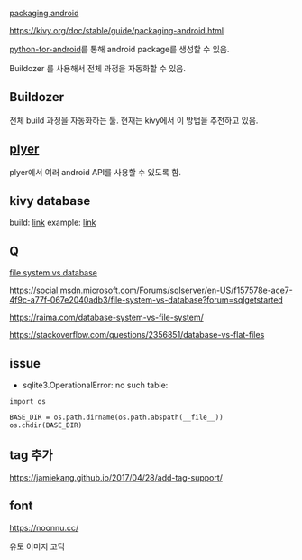 [packaging android](https://kivy.org/doc/stable/guide/packaging-android.html)

https://kivy.org/doc/stable/guide/packaging-android.html

[python-for-android](https://github.com/kivy/python-for-android)를 통해 android package를 생성할 수 있음.  

Buildozer 를 사용해서 전체 과정을 자동화할 수 있음.  

## Buildozer

전체 build 과정을 자동화하는 툴.
현재는 kivy에서 이 방법을 추천하고 있음.  

## [plyer](https://github.com/kivy/plyer)

plyer에서 여러 android API를 사용할 수 있도록 함.


## kivy database

build: [link](https://groups.google.com/forum/#!topic/kivy-users/9dnRnvt9j-w)
example: [link](https://github.com/compagni/Kivy-Sqlite3-Example/blob/master/KivyDB/main.py)



## Q

[file system vs database](https://stackoverflow.com/questions/38120895/database-vs-file-system-storage)

https://social.msdn.microsoft.com/Forums/sqlserver/en-US/f157578e-ace7-4f9c-a77f-067e2040adb3/file-system-vs-database?forum=sqlgetstarted

https://raima.com/database-system-vs-file-system/

https://stackoverflow.com/questions/2356851/database-vs-flat-files

## issue

* sqlite3.OperationalError: no such table:
```
import os

BASE_DIR = os.path.dirname(os.path.abspath(__file__)) 
os.chdir(BASE_DIR)
```

## tag 추가

https://jamiekang.github.io/2017/04/28/add-tag-support/


## font

https://noonnu.cc/

유토 이미지 고딕